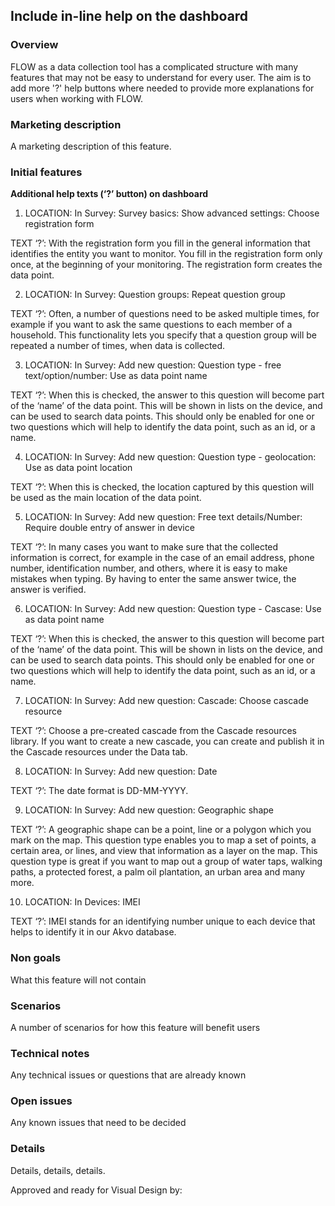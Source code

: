 Include in-line help on the dashboard 
-------------

### Overview
FLOW as a data collection tool has a complicated structure with many features that may not be easy to understand for every user. The aim is to add more '?' help buttons where needed to provide more explanations for users when working with FLOW. 

### Marketing description
A marketing description of this feature.

### Initial features

**Additional help texts (‘?’ button) on dashboard**

1. LOCATION: In Survey: Survey basics: Show advanced settings: Choose registration form

TEXT ‘?’:  With the registration form you fill in the general information that identifies the entity you want to monitor. You fill in the registration form only once, at the beginning of your monitoring. The registration form creates the data point.

2. LOCATION: In Survey: Question groups: Repeat question group

TEXT ‘?’: Often, a number of questions need to be asked multiple times, for example if you want to ask the same questions to each member of a household. This functionality lets you specify that a question group will be repeated a number of times, when data is collected.

3. LOCATION: In Survey: Add new question: Question type - free text/option/number: Use as data point name 

TEXT ‘?’: When this is checked, the answer to this question will become part of the ‘name’ of the data point. This will be shown in lists on the device, and can be used to search data points. This should only be enabled for one or two questions which will help to identify the data point, such as an id, or a name.

4. LOCATION: In Survey: Add new question: Question type - geolocation: Use as data point location

TEXT ‘?’: When this is checked, the location captured by this question will be used as the main location of the data point. 

5. LOCATION: In Survey: Add new question: Free text details/Number: Require double entry of answer in device 

TEXT ‘?’: In many cases you want to make sure that the collected information is correct, for example in the case of an email address, phone number, identification number, and others, where it is easy to make mistakes when typing. By having to enter the same answer twice, the answer is verified. 

6. LOCATION: In Survey: Add new question: Question type - Cascase: Use as data point name 

TEXT ‘?’: When this is checked, the answer to this question will become part of the ‘name’ of the data point. This will be shown in lists on the device, and can be used to search data points. This should only be enabled for one or two questions which will help to identify the data point, such as an id, or a name.

7. LOCATION: In Survey: Add new question: Cascade: Choose cascade resource 

TEXT ‘?’: Choose a pre-created cascade from the Cascade resources library. If you want to create a new cascade, you can create and publish it in the Cascade resources under the Data tab. 

8. LOCATION: In Survey: Add new question: Date 

TEXT ‘?’: The date format is DD-MM-YYYY. 

9. LOCATION: In Survey: Add new question: Geographic shape 

TEXT ‘?’: A geographic shape can be a point, line or a polygon which you mark on the map. This question type enables you to map a set of points, a certain area, or lines, and view that information as a layer on the map. This question type is great if you want to map out a group of water taps, walking paths, a protected forest, a palm oil plantation, an urban area and many more. 

10. LOCATION: In Devices: IMEI 

TEXT ‘?’: IMEI stands for an identifying number unique to each device that helps to identify it in our Akvo database.

### Non goals
What this feature will not contain

### Scenarios
A number of scenarios for how this feature will benefit users

### Technical notes
Any technical issues or questions that are already known

### Open issues
Any known issues that need to be decided

### Details
Details, details, details.

Approved and ready for Visual Design by: 

